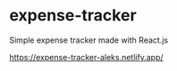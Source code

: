 # expense-tracker
Simple expense tracker made with React.js

https://expense-tracker-aleks.netlify.app/
